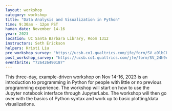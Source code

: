 ```yaml
---
layout: workshop
category: workshop
title: "Data Analysis and Visualization in Python"
time: 9:30am - 12pm PST
human_date: November 14-16
year: 2023
location: UC Santa Barbara Library, Room 1312
instructors: Seth Erickson
helpers: Kristi Liu
pre_workshop_survey: "https://ucsb.co1.qualtrics.com/jfe/form/SV_a9lbCFfUFKvRaCO"
post_workshop_survey: "https://ucsb.co1.qualtrics.com/jfe/form/SV_24h9cuaCYaLuZf0"
eventbrite: "726426490187"
---
```


This three-day, example-driven workshop on Nov 14-16, 2023  is an introduction
to programming in Python for people with little or no previous programming
experience. The workshop will start on how to use the Jupyter notebook interface
through JupyterLabs. The workshop will then go over with the basics of Python
syntax and work up to basic plotting/data visualizations.